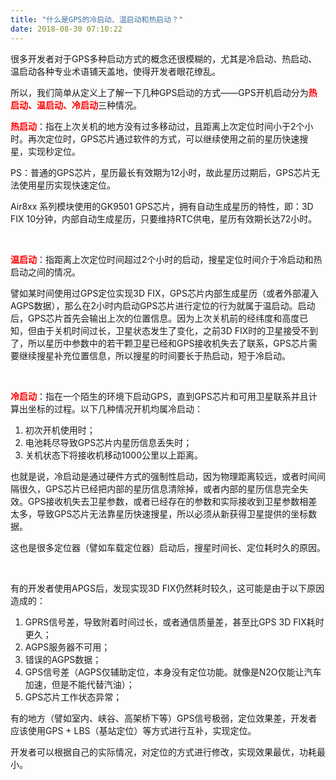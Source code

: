 ```yaml
---
title: "什么是GPS的冷启动、温启动和热启动？"
date: 2018-08-30 07:10:22
---
```


<p>很多开发者对于GPS多种启动方式的概念还很模糊的，尤其是冷启动、热启动、温启动各种专业术语铺天盖地，使得开发者眼花缭乱。</p>

<p>所以，我们简单从定义上了解一下几种GPS启动的方式——GPS开机启动分为<b><span style="background-color:inherit;"><font color="#FF0000">热启动、温启动、冷启动</font></span></b>三种情况。</p>

<p><span style="background-color:inherit;"><font color="#FF0000"><b>热启动</b></font></span>：指在上次关机的地方没有过多移动过，且距离上次定位时间小于2个小时。再次定位时，GPS芯片通过软件的方式，可以继续使用之前的星历快速搜星，实现秒定位。</p>

<p>PS：普通的GPS芯片，星历最长有效期为12小时，故此星历过期后，GPS芯片无法使用星历实现快速定位。</p>

<p>Air8xx 系列模块使用的GK9501 GPS芯片，拥有自动生成星历的特性，即：3D FIX 10分钟，内部自动生成星历，只要维持RTC供电，星历有效期长达72小时。<br /></p>

<p><br /></p>

<p><span style="background-color:inherit;"><font color="#FF0000"><b>温启动</b></font></span>：指距离上次定位时间超过2个小时的启动，搜星定位时间介于冷启动和热启动之间的情况。</p>

<p>譬如某时间使用过GPS定位实现3D FIX，GPS芯片内部生成星历（或者外部灌入AGPS数据），那么在2小时内启动GPS芯片进行定位的行为就属于温启动。启动后，GPS芯片首先会输出上次的位置信息。因为上次关机前的经纬度和高度已知，但由于关机时间过长，卫星状态发生了变化，之前3D FIX时的卫星接受不到了，所以星历中参数中的若干颗卫星已经和GPS接收机失去了联系，GPS芯片需要继续搜星补充位置信息，所以搜星的时间要长于热启动，短于冷启动。</p>

<p><br /></p>

<p><font color="#FF0000"><span style="background-color:inherit;"><b>冷启动</b></span></font>：指在一个陌生的环境下启动GPS，直到GPS芯片和可用卫星联系并且计算出坐标的过程。以下几种情况开机均属冷启动：<br /></p>

<ol><li>初次开机使用时；</li><li>电池耗尽导致GPS芯片内星历信息丢失时；</li><li>关机状态下将接收机移动1000公里以上距离。</li></ol>

<p>也就是说，冷启动是通过硬件方式的强制性启动，因为物理距离较远，或者时间间隔很久，GPS芯片已经把内部的星历信息清除掉，或者内部的星历信息完全失效。GPS接收机失去卫星参数，或者已经存在的参数和实际接收到卫星参数相差太多，导致GPS芯片无法靠星历快速搜星，所以必须从新获得卫星提供的坐标数据。</p>

<p>这也是很多定位器（譬如车载定位器）启动后，搜星时间长、定位耗时久的原因。</p>

<p><br /></p>

<p>有的开发者使用APGS后，发现实现3D FIX仍然耗时较久，这可能是由于以下原因造成的：</p>

<ol><li>GPRS信号差，导致附着时间过长，或者通信质量差，甚至比GPS 3D FIX耗时更久；</li><li>AGPS服务器不可用；</li><li>错误的AGPS数据；</li><li>GPS信号差（AGPS仅辅助定位，本身没有定位功能。就像是N2O仅能让汽车加速，但是不能代替汽油）；</li><li>GPS芯片工作状态异常；</li></ol>

<p>有的地方（譬如室内、峡谷、高架桥下等）GPS信号极弱，定位效果差，开发者应该使用GPS + LBS（基站定位）等方式进行互补，实现定位。<br /></p>

<p>开发者可以根据自己的实际情况，对定位的方式进行修改，实现效果最优，功耗最小。<br /></p>

